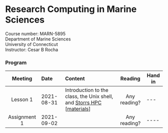 # Research Computing in Marine Sciences
Course number: MARN-5895</br>
Department of Marine Sciences</br>
University of Connecticut</br>
Instructor: Cesar B Rocha

### Program
| Meeting | Date          | Content                              | Reading         |     Hand in |
|:------------:|:--------------|:--------------------------------------|:-------------------:|--------------|
| Lesson 1     | 2021-08-31    | Introduction to the class, the Unix shell, and [Storrs HPC](https://hpc.uconn.edu) [[materials](./lessons/01/)]       |  Any reading?              |     ---      |
| Assignment 1 | 2021-09-02    |               |     Any reading?          |    ----     |
